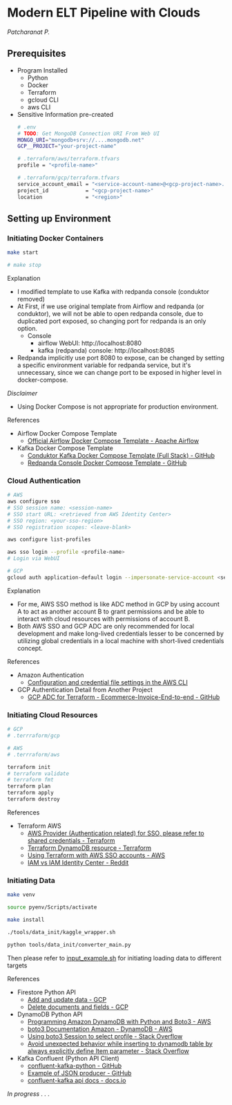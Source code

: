 # Modern ELT Pipeline with Clouds

*Patcharanat P.*

## Prerequisites
- Program Installed
    - Python
    - Docker
    - Terraform
    - gcloud CLI
    - aws CLI
- Sensitive Information pre-created
    ```bash
    # .env
    # TODO: Get MongoDB Connection URI From Web UI
    MONGO_URI="mongodb+srv://....mongodb.net"
    GCP__PROJECT="your-project-name"
    ```
    ```bash
    # .terraform/aws/terraform.tfvars
    profile = "<profile-name>"
    ```
    ```bash
    # .terraform/gcp/terraform.tfvars
    service_account_email = "<service-account-name>@<gcp-project-name>.iam.gserviceaccount.com"
    project_id            = "<gcp-project-name>"
    location              = "<region>"
    ```

## Setting up Environment

### Initiating Docker Containers

```bash
make start

# make stop
```
Explanation
- I modified template to use Kafka with redpanda console (conduktor removed)
- At First, if we use original template from Airflow and redpanda (or conduktor), we will not be able to open redpanda console, due to duplicated port exposed, so changing port for redpanda is an only option.
    - Console
        - airflow WebUI: http://localhost:8080
        - kafka (redpanda) console: http://localhost:8085
- Redpanda implicitly use port 8080 to expose, can be changed by setting a specific environment variable for redpanda service, but it's unnecessary, since we can change port to be exposed in higher level in docker-compose.

*Disclaimer*
- Using Docker Compose is not appropriate for production environment.

References
- Airflow Docker Compose Template
    - [Official Airflow Docker Compose Template - Apache Airflow](https://airflow.apache.org/docs/apache-airflow/2.10.5/docker-compose.yaml)
- Kafka Docker Compose Template
    - [Conduktor Kafka Docker Compose Template (Full Stack) - GitHub](https://github.com/conduktor/kafka-stack-docker-compose/blob/master/full-stack.yml)
    - [Redpanda Console Docker Compose Template - GitHub](https://github.com/redpanda-data/console/blob/master/docs/local/docker-compose.yaml)

### Cloud Authentication

```bash
# AWS
aws configure sso
# SSO session name: <session-name>
# SSO start URL: <retrieved from AWS Identity Center>
# SSO region: <your-sso-region>
# SSO registration scopes: <leave-blank>

aws configure list-profiles

aws sso login --profile <profile-name>
# Login via WebUI

# GCP
gcloud auth application-default login --impersonate-service-account <service-account-name>@<gcp-project-name>.iam.gserviceaccount.com
```

Explanation
- For me, AWS SSO method is like ADC method in GCP by using account A to act as another account B to grant permissions and be able to interact with cloud resources with permissions of account B.
- Both AWS SSO and GCP ADC are only recommended for local development and make long-lived credentials lesser to be concerned by utilizing global credentials in a local machine with short-lived credentials concept.

References
- Amazon Authentication
    - [Configuration and credential file settings in the AWS CLI](https://docs.aws.amazon.com/cli/latest/userguide/cli-configure-files.html)
- GCP Authentication Detail from Another Project
    - [GCP ADC for Terraform - Ecommerce-Invoice-End-to-end - GitHub](https://github.com/patcha-ranat/Ecommerce-Invoice-End-to-end?tab=readme-ov-file#222-gcp-adc-for-terraform)

### Initiating Cloud Resources

```bash
# GCP
# .terrraform/gcp

# AWS
# .terrraform/aws

terraform init
# terraform validate
# terraform fmt
terraform plan
terraform apply
terraform destroy
```

References
- Terraform AWS
    - [AWS Provider (Authentication related) for SSO, please refer to shared credentials - Terraform](https://registry.terraform.io/providers/hashicorp/aws/latest/docs)
    - [Terraform DynamoDB resource - Terraform ](https://registry.terraform.io/providers/hashicorp/aws/latest/docs/resources/dynamodb_table)
    - [Using Terraform with AWS SSO accounts - AWS](https://repost.aws/questions/QUgd8bMJKIRRqgSof0ksVKbA/using-terraform-with-aws-sso-accounts)
    - [IAM vs IAM Identity Center - Reddit](https://www.reddit.com/r/aws/comments/14j4wmn/iam_or_iam_identity_center/)
### Initiating Data

```bash
make venv

source pyenv/Scripts/activate

make install

./tools/data_init/kaggle_wrapper.sh

python tools/data_init/converter_main.py
```

Then please refer to [input_example.sh](./tools/data_init/scripts/input_example.sh) for initiating loading data to different targets

References
- Firestore Python API
    - [Add and update data - GCP](https://cloud.google.com/firestore/docs/manage-data/add-data#pythonasync_6)
    - [Delete documents and fields - GCP](https://cloud.google.com/firestore/docs/manage-data/delete-data)
- DynamoDB Python API
    - [Programming Amazon DynamoDB with Python and Boto3 - AWS](https://docs.aws.amazon.com/amazondynamodb/latest/developerguide/programming-with-python.html)
    - [boto3 Documentation Amazon - DynamoDB - AWS](https://boto3.amazonaws.com/v1/documentation/api/latest/guide/dynamodb.html)
    - [Using boto3 Session to select profile - Stack Overflow](https://stackoverflow.com/questions/33378422/how-to-choose-an-aws-profile-when-using-boto3-to-connect-to-cloudfront)
    - [Avoid unexpected behavior while inserting to dynamodb table by always explicitly define Item parameter - Stack Overflow](https://stackoverflow.com/questions/63615560/boto3-dynamodb-put-item-error-only-accepts-keyword-arguments)
- Kafka Confluent (Python API Client)
    - [confluent-kafka-python - GitHub](https://github.com/confluentinc/confluent-kafka-python/tree/master)
    - [Example of JSON producer - GitHub](https://github.com/confluentinc/confluent-kafka-python/blob/master/examples/json_producer.py)
    - [confluent-kafka api docs - docs.io](https://docs.confluent.io/platform/current/clients/confluent-kafka-python/html/index.html)

*In progress . . .*